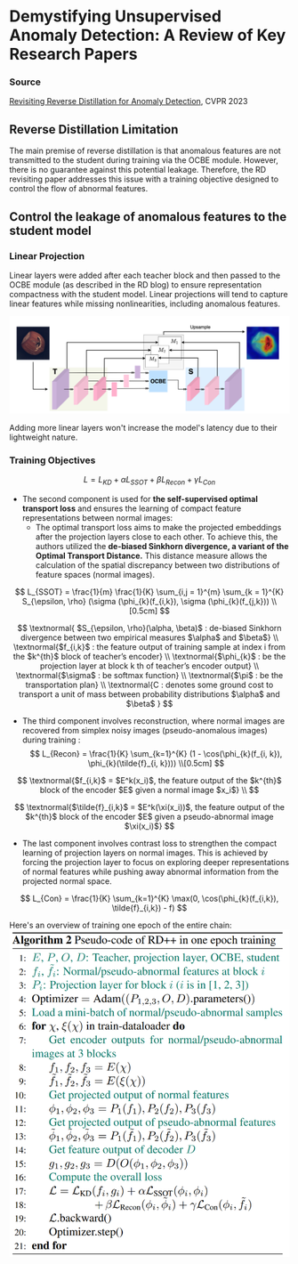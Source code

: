 
# Demystifying Unsupervised Anomaly Detection: A Review of Key Research Papers

### Source
[Revisiting Reverse Distillation for Anomaly Detection](https://openaccess.thecvf.com/content/CVPR2023/html/Tien_Revisiting_Reverse_Distillation_for_Anomaly_Detection_CVPR_2023_paper.html), CVPR 2023


## Reverse Distillation Limitation

The main premise of reverse distillation is that anomalous features are not transmitted to the student during training via the OCBE module. However, there is no guarantee against this potential leakage. Therefore, the RD revisiting paper addresses this issue with a training objective designed to control the flow of abnormal features.

## Control the leakage of anomalous features to the student model

### Linear Projection

Linear layers were added after each teacher block and then passed to the OCBE module (as described in the RD blog) to ensure representation compactness with the student model. Linear projections will tend to capture linear features while missing nonlinearities, including anomalous features.

<img src="figures/revisiting-kd/projection-after-ocbe.png" alt="drawing" width="700"/>


Adding more linear layers won't increase the model's latency due to their lightweight nature.

### Training Objectives

$$
L = L_{KD} + \alpha L_{SSOT} + \beta L_{Recon} + \gamma L_{Con} 
$$

- The second component is used for **the self-supervised optimal transport loss** and ensures the learning of compact feature representations between normal images:
    - The optimal transport loss aims to make the projected embeddings after the projection layers close to each other. To achieve this, the authors utilized the **de-biased Sinkhorn divergence, a variant of the Optimal Transport Distance.** This distance measure allows the calculation of the spatial discrepancy between two distributions of feature spaces (normal images).

$$
L_{SSOT} = \frac{1}{m} \frac{1}{K} \sum_{i,j = 1}^{m} \sum_{k = 1}^{K} S_{\epsilon, \rho} (\sigma (\phi_{k}(f_{i,k}), \sigma (\phi_{k}(f_{j,k})) \\[0.5cm] 
$$

$$
\textnormal{
$S_{\epsilon, \rho}(\alpha, \beta)$ : de-biased Sinkhorn divergence between two empirical
measures $\alpha$ and $\beta$} \\
\textnormal{$f_{i,k}$ : the feature output of training sample at index i from the $k^{th}$ block of teacher’s encoder} \\
\textnormal{$\phi_{k}$ : be
the projection layer at block k
th of teacher’s encoder output} \\
\textnormal{$\sigma$ : be
softmax function} \\
\textnormal{$\pi$ : be the transportation plan} \\
\textnormal{C  : denotes some ground cost to transport a unit of mass between
probability distributions $\alpha$ and $\beta$ }
$$

- The third component involves reconstruction, where normal images are recovered from simplex noisy images (pseudo-anomalous images) during training :
$$
L_{Recon} = \frac{1}{K} \sum_{k=1}^{K} (1 - \cos(\phi_{k}(f_{i, k}), \phi_{k}(\tilde{f}_{i, k}))) \\[0.5cm]
$$

$$
\textnormal{$f_{i,k}$ = $E^k(x_i)$, the feature output of the $k^{th}$ block of the encoder $E$ given a normal image $x_i$} \\
$$

$$
\textnormal{$\tilde{f}_{i,k}$ = $E^k(\xi(x_i))$, the feature output of the $k^{th}$ block of the encoder $E$ given a pseudo-abnormal image $\xi(x_i)$}
$$
    
    

- The last component involves contrast loss to strengthen the compact learning of projection layers on normal images. This is achieved by forcing the projection layer to focus on exploring deeper representations of normal features while pushing away abnormal information from the projected normal space.
    
$$
L_{Con} = \frac{1}{K} \sum_{k=1}^{K} \max(0, \cos(\phi_{k}(f_{i,k}), \tilde{f}_{i,k}) - f)
$$
    

    
Here's an overview of training one epoch of the entire chain:
<img src="figures/revisiting-kd/algo.png" alt="drawing" width="600"/>
    
